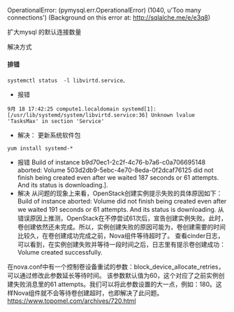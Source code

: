 OperationalError: (pymysql.err.OperationalError) (1040, u'Too many connections') (Background on this error at: http://sqlalche.me/e/e3q8)


扩大mysql 的默认连接数量


解决方式



#### 排错
```
systemctl status  -l libvirtd.service、
```

* 报错

```
9月 18 17:42:25 compute1.localdomain systemd[1]: [/usr/lib/systemd/system/libvirtd.service:36] Unknown lvalue 'TasksMax' in section 'Service'
```

* 解决：
更新系统软件包
```
yum install systemd-*
```


* 报错
 Build of instance b9d70ec1-2c2f-4c76-b7a6-c0a706695148 aborted: Volume 503d2db9-5ebc-4e70-8eda-0f2dcaf76125 did not finish being created even after we waited 187 seconds or 61 attempts. And its status is downloading.].
* 解决
从问题的现象上来看，OpenStack创建实例提示失败的具体原因如下：
Build of instance aborted: Volume did not finish being created even after we waited 191 seconds or 61 attempts. And its status is downloading.
从错误原因上推测，OpenStack在不停尝试61次后，宣告创建实例失败。此时，卷创建依然还未完成。所以，实例创建失败的原因可能为，卷创建需要的时间比较久，在卷创建成功完成之前，Nova组件等待超时了。
查看cinder日志，可以看到，在实例创建失败并等待一段时间之后，日志里有提示卷创建成功：
Volume created successfully.


在nova.conf中有一个控制卷设备重试的参数：block_device_allocate_retries，可以通过修改此参数延长等待时间。
该参数默认值为60，这个对应了之前实例创建失败消息里的61 attempts。我们可以将此参数设置的大一点，例如：180。这样Nova组件就不会等待卷创建超时，也即解决了此问题。
https://www.topomel.com/archives/720.html
